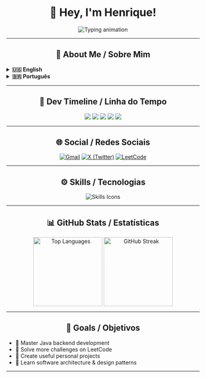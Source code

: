 <h1 align="center">👋 Hey, I'm Henrique!</h1> 

<p align="center">
  <img src="https://readme-typing-svg.demolab.com?font=Fira+Code&size=28&pause=2000&color=0D90F2&center=true&width=600&lines=Junior+Backend+Developer;Python+%7C+C%2B%2B+%7C+Java;Tech+Enthusiast+and+Problem+Solver" alt="Typing animation" />
</p>

---

<h2 align="center">📖 About Me / Sobre Mim</h2>

<details>
  <summary><strong>🇺🇸 English</strong></summary>

  Hey! I'm Henrique, a passionate junior backend developer from Brazil. I started learning Python in October 2024 and since then have built several hands-on projects to sharpen my skills. I’m exploring C++ and diving into Java backend development. I’m 16 years old and love problem-solving through code. Building tools, simulations, and experimenting with new tech are my jam!

</details>

<details>
  <summary><strong>🇧🇷 Português</strong></summary>

  Fala aí! Me chamo Henrique, sou um desenvolvedor backend júnior do Brasil. Comecei a estudar Python em outubro de 2024 e desde então fiz vários projetos práticos pra consolidar o aprendizado. Também explorei C++ e estou me aprofundando em Java para backend. Tenho 16 anos e sou apaixonado por resolver problemas com código. Curto criar ferramentas, simulações e testar tecnologias novas.

</details>

---

<h2 align="center">📅 Dev Timeline / Linha do Tempo</h2>

<p align="center">
  <img src="https://img.shields.io/badge/Oct_2024-Started_Python-blue?style=for-the-badge" />
  <img src="https://img.shields.io/badge/Jan_2025-First_Projects-green?style=for-the-badge" />
  <img src="https://img.shields.io/badge/Mar_2025-Explored_CPP-orange?style=for-the-badge" />
  <img src="https://img.shields.io/badge/May_2025-Started_Java-yellow?style=for-the-badge" />
  <img src="https://img.shields.io/badge/Jun_2025-Building_Projects-purple?style=for-the-badge" />
</p>

---

<h2 align="center">🌐 Social / Redes Sociais</h2>

<p align="center">
  <a href="mailto:henriquelsilva911@gmail.com" target="_blank"><img src="https://img.shields.io/badge/Gmail-D14836?style=for-the-badge&logo=gmail&logoColor=white" alt="Gmail" /></a>
  <a href="https://x.com/lemavoos" target="_blank"><img src="https://img.shields.io/badge/X-000000?style=for-the-badge&logo=twitter&logoColor=white" alt="X (Twitter)" /></a>
  <a href="https://leetcode.com/lemavoos" target="_blank"><img src="https://img.shields.io/badge/LeetCode-FFA116?style=for-the-badge&logo=leetcode&logoColor=black" alt="LeetCode" /></a>
</p>

---

<h2 align="center">⚙️ Skills / Tecnologias</h2>

<p align="center">
  <img src="https://skillicons.dev/icons?i=python,cpp,java,sqlite,git,github,vscode,linux" alt="Skills Icons" />
</p>

---

<h2 align="center">📊 GitHub Stats / Estatísticas</h2>

<p align="center">
  <img 
    align="center" 
    alt="Top Languages" 
    height="180" 
    src="https://github-readme-stats.vercel.app/api/top-langs/?username=lemavos&theme=monokai&show_icons=true&hide_border=false&layout=compact" 
  />
  <img 
    align="center" 
    alt="GitHub Streak" 
    height="180" 
    src="https://github-readme-streak-stats.herokuapp.com/?user=lemavos&theme=monokai&hide_border=false" 
  />
</p>

---

<h2 align="center">🎯 Goals / Objetivos</h2>

<ul style="max-width: 600px; margin: auto;">
  <li>🔸 Master Java backend development</li>
  <li>🔸 Solve more challenges on LeetCode</li>
  <li>🔸 Create useful personal projects</li>
  <li>🔸 Learn software architecture & design patterns</li>
</ul>

---
